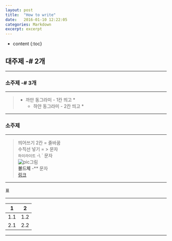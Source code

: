 ```yaml
---
layout: post
title:  "How to write"
date:   2016-01-10 12:22:05
categories: Markdown
excerpt: excerpt
---
```

* content
{:toc}


## 대주제  \-\# 2개

---

### 소주제  \-\# 3개

---

> * 까만 동그라미 \- 1칸 띄고 \*
>   * 하얀 동그라미 \- 2칸 띄고 \*


---

### 소주제  

---
> 띄어쓰기 2칸 = 줄바꿈  
> 수직선 넣기 =  \> 문자  
>`하이라이트` \-\ ` 문자  
>![pic](그림주소)그림  
>**볼드체**  \-\*\* 문자  
>[링크](주소)  

---

표 

---

1 |2
----|----
1.1 |1.2
2.1 |2.2

---
